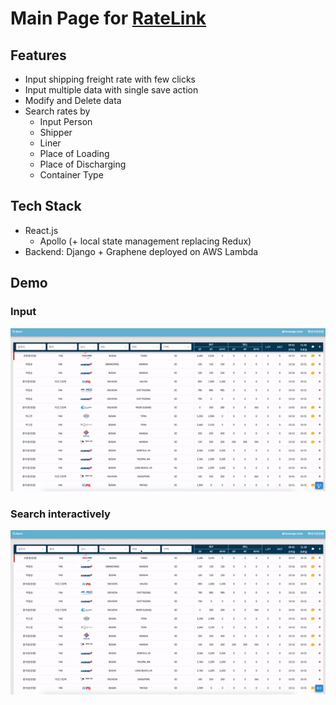 # Main Page for [RateLink](https://www.rate-link.com)

## Features

- Input shipping freight rate with few clicks
- Input multiple data with single save action
- Modify and Delete data
- Search rates by
  - Input Person
  - Shipper
  - Liner
  - Place of Loading
  - Place of Discharging
  - Container Type

## Tech Stack

- React.js
  - Apollo (+ local state management replacing Redux)
- Backend: Django + Graphene deployed on AWS Lambda

## Demo

### Input

![RateLink Input](/snapshot/ratelink_input.gif)

### Search interactively

![RateLink Search](/snapshot/ratelink_search.gif)
